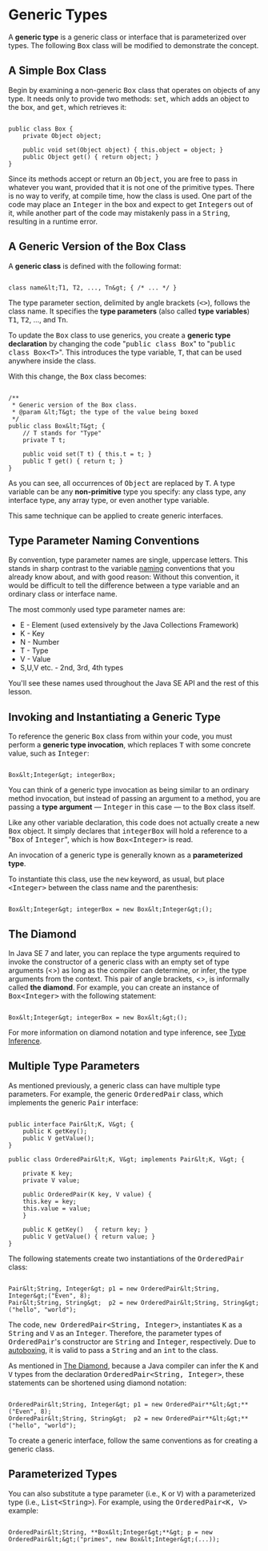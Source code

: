 
# Generic Types


A **generic type** is a generic class or interface that is parameterized over types. The following <tt>Box</tt> class will be modified to demonstrate the concept.

## A Simple Box Class


Begin by examining a non-generic <tt>Box</tt> class that operates on objects of any type. It needs only to provide two methods: <tt>set</tt>, which adds an object to the box, and <tt>get</tt>, which retrieves it:

```

public class Box {
    private Object object;

    public void set(Object object) { this.object = object; }
    public Object get() { return object; }
}

```


Since its methods accept or return an <tt>Object</tt>, you are free to pass in whatever you want, provided that it is not one of the primitive types. There is no way to verify, at compile time, how the class is used. One part of the code may place an <tt>Integer</tt> in the box and expect to get <tt>Integer</tt>s out of it, while another part of the code may mistakenly pass in a <tt>String</tt>, resulting in a runtime error.

## A Generic Version of the Box Class


A **generic class** is defined with the following format:

```

class name&lt;T1, T2, ..., Tn&gt; { /* ... */ }

```


The type parameter section, delimited by angle brackets (<tt>&lt;&gt;</tt>), follows the class name. It specifies the **type parameters** (also called **type variables**) <tt>T1</tt>, <tt>T2</tt>, ..., and <tt>Tn</tt>.


To update the <tt>Box</tt> class to use generics, you create a **generic type declaration** by changing the code "<tt>public class Box</tt>" to "<tt>public class Box&lt;T&gt;</tt>". This introduces the type variable, <tt>T</tt>, that can be used anywhere inside the class.


With this change, the <tt>Box</tt> class becomes:

```

/**
 * Generic version of the Box class.
 * @param &lt;T&gt; the type of the value being boxed
 */
public class Box&lt;T&gt; {
    // T stands for "Type"
    private T t;

    public void set(T t) { this.t = t; }
    public T get() { return t; }
}

```


As you can see, all occurrences of <tt>Object</tt> are replaced by <tt>T</tt>.  A type variable can be any **non-primitive** type you specify: any class type, any interface type, any array type, or even another type variable.


This same technique can be applied to create generic interfaces.

## Type Parameter Naming Conventions

By convention, type parameter names are single, uppercase letters. This stands in sharp contrast to the variable 
[naming](../nutsandbolts/variables.html#naming) conventions that you already know about, and with good reason: Without this convention, it would be difficult to tell the difference between a type variable and an ordinary class or interface name.

The most commonly used type parameter names are:

- E - Element (used extensively by the Java Collections Framework)
- K - Key
- N - Number
- T - Type
- V - Value
- S,U,V etc. - 2nd, 3rd, 4th types

You'll see these names used throughout the Java SE API and the rest of this lesson.

## <a name="instantiation" id="instantiation">Invoking and Instantiating a Generic Type</a>


To reference the generic <tt>Box</tt> class from within your code, you must perform a **generic type invocation**, which replaces <tt>T</tt> with some concrete value, such as <tt>Integer</tt>:

```

Box&lt;Integer&gt; integerBox;

```


You can think of a generic type invocation as being similar to an ordinary method invocation, but instead of passing an argument to a method, you are passing a **type argument** &#8212; <tt>Integer</tt> in this case &#8212; to the <tt>Box</tt> class itself.


Like any other variable declaration, this code does not actually create a new <tt>Box</tt> object. It simply declares that <tt>integerBox</tt> will hold a reference to a "<tt>Box</tt> of <tt>Integer</tt>", which is how <tt>Box&lt;Integer&gt;</tt> is read.


An invocation of a generic type is generally known as a **parameterized type**.


To instantiate this class, use the <tt>new</tt> keyword, as usual, but place <tt>&lt;Integer&gt;</tt> between the class name and the parenthesis:

```

Box&lt;Integer&gt; integerBox = new Box&lt;Integer&gt;();

```

## <a name="diamond" id="diamond">The Diamond</a>


In Java SE 7 and later, you can replace the type arguments required to invoke the constructor of a generic class with an empty set of type arguments (&lt;&gt;) as long as the compiler can determine, or infer, the type arguments from the context. This pair of angle brackets, &lt;&gt;, is informally called **the diamond**. For example, you can create an instance of <tt>Box&lt;Integer&gt;</tt> with the following statement:

```

Box&lt;Integer&gt; integerBox = new Box&lt;&gt;();

```


For more information on diamond notation and type inference, see
[Type Inference](genTypeInference.html).

## <a name="multiple" id="multiple">Multiple Type Parameters</a>


As mentioned previously, a generic class can have multiple type parameters. For example, the generic <tt>OrderedPair</tt> class, which implements the generic <tt>Pair</tt> interface:

```

public interface Pair&lt;K, V&gt; {
    public K getKey();
    public V getValue();
}

public class OrderedPair&lt;K, V&gt; implements Pair&lt;K, V&gt; {

    private K key;
    private V value;

    public OrderedPair(K key, V value) {
	this.key = key;
	this.value = value;
    }

    public K getKey()	{ return key; }
    public V getValue() { return value; }
}

```


The following statements create two instantiations of the <tt>OrderedPair</tt> class:

```

Pair&lt;String, Integer&gt; p1 = new OrderedPair&lt;String, Integer&gt;("Even", 8);
Pair&lt;String, String&gt;  p2 = new OrderedPair&lt;String, String&gt;("hello", "world");

```


The code, <tt>new OrderedPair&lt;String, Integer&gt;</tt>, instantiates <tt>K</tt> as a <tt>String</tt> and <tt>V</tt> as an <tt>Integer</tt>. Therefore, the parameter types of <tt>OrderedPair</tt>'s constructor are <tt>String</tt> and <tt>Integer</tt>, respectively. Due to 
[autoboxing](../data/autoboxing.html), it is valid to pass a <tt>String</tt> and an <tt>int</tt> to the class.


As mentioned in [The Diamond](#diamond), because a Java compiler can infer the <tt>K</tt> and <tt>V</tt> types from the declaration <tt>OrderedPair&lt;String, Integer&gt;</tt>, these statements can be shortened using diamond notation:

```

OrderedPair&lt;String, Integer&gt; p1 = new OrderedPair**&lt;&gt;**("Even", 8);
OrderedPair&lt;String, String&gt;  p2 = new OrderedPair**&lt;&gt;**("hello", "world");

```


To create a generic interface, follow the same conventions as for creating a generic class.

## Parameterized Types


You can also substitute a type parameter (i.e., <tt>K</tt> or <tt>V</tt>) with a parameterized type (i.e., <tt>List&lt;String&gt;</tt>). For example, using the <tt>OrderedPair&lt;K, V&gt;</tt> example:

```

OrderedPair&lt;String, **Box&lt;Integer&gt;**&gt; p = new OrderedPair&lt;&gt;("primes", new Box&lt;Integer&gt;(...));

```
